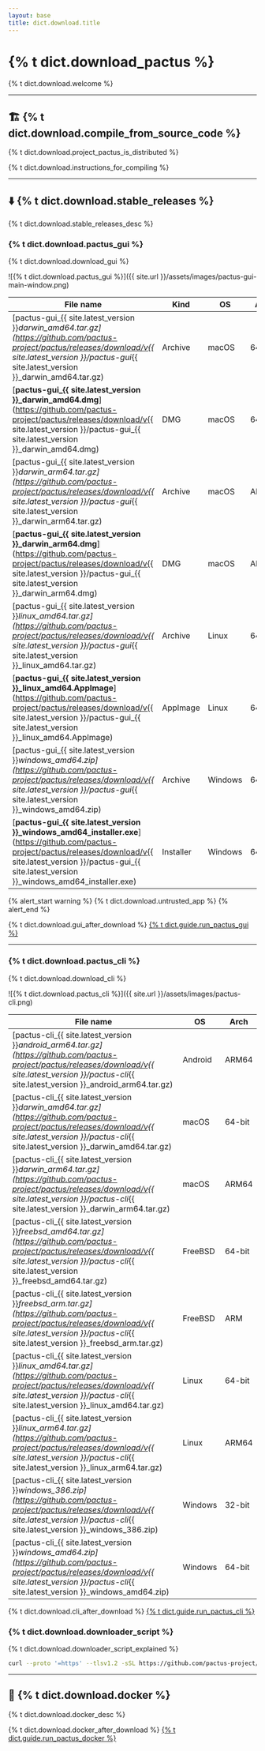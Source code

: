```yaml
---
layout: base
title: dict.download.title
---
```


# {% t dict.download_pactus %}

{% t dict.download.welcome %}

---

<h2 id="build">🏗️ {% t dict.download.compile_from_source_code %}</h2>

{% t dict.download.project_pactus_is_distributed %}

{% t dict.download.instructions_for_compiling %}

---

<h2 id="binary">⬇️ {% t dict.download.stable_releases %}</h2>

{% t dict.download.stable_releases_desc %}

<h3 id="gui">{% t dict.download.pactus_gui %}</h3>

{% t dict.download.download_gui %}

![{% t dict.download.pactus_gui %}]({{ site.url }}/assets/images/pactus-gui-main-window.png)

| **File name**                                                                                                                                                                                                                   | **Kind**  | **OS**                                       | **Arch** |
| ------------------------------------------------------------------------------------------------------------------------------------------------------------------------------------------------------------------------------- | --------- | -------------------------------------------- | -------- |
| [pactus-gui_{{ site.latest_version }}_darwin_amd64.tar.gz](https://github.com/pactus-project/pactus/releases/download/v{{ site.latest_version }}/pactus-gui_{{ site.latest_version }}_darwin_amd64.tar.gz)                     | Archive   | <i class="fa-brands fa-apple"></i> macOS     | 64-bit   |
| [**pactus-gui_{{ site.latest_version }}_darwin_amd64.dmg**](https://github.com/pactus-project/pactus/releases/download/v{{ site.latest_version }}/pactus-gui_{{ site.latest_version }}_darwin_amd64.dmg)                       | DMG       | <i class="fa-brands fa-apple"></i> macOS     | 64-bit   |
| [pactus-gui_{{ site.latest_version }}_darwin_arm64.tar.gz](https://github.com/pactus-project/pactus/releases/download/v{{ site.latest_version }}/pactus-gui_{{ site.latest_version }}_darwin_arm64.tar.gz)                     | Archive   | <i class="fa-brands fa-apple"></i> macOS     | ARM64    |
| [**pactus-gui_{{ site.latest_version }}_darwin_arm64.dmg**](https://github.com/pactus-project/pactus/releases/download/v{{ site.latest_version }}/pactus-gui_{{ site.latest_version }}_darwin_arm64.dmg)                       | DMG       | <i class="fa-brands fa-apple"></i> macOS     | ARM64    |
| [pactus-gui_{{ site.latest_version }}_linux_amd64.tar.gz](https://github.com/pactus-project/pactus/releases/download/v{{ site.latest_version }}/pactus-gui_{{ site.latest_version }}_linux_amd64.tar.gz)                       | Archive   | <i class="fa-brands fa-linux"></i> Linux     | 64-bit   |
| [**pactus-gui_{{ site.latest_version }}_linux_amd64.AppImage**](https://github.com/pactus-project/pactus/releases/download/v{{ site.latest_version }}/pactus-gui_{{ site.latest_version }}_linux_amd64.AppImage)                       | AppImage   | <i class="fa-brands fa-linux"></i> Linux     | 64-bit   |
| [pactus-gui_{{ site.latest_version }}_windows_amd64.zip](https://github.com/pactus-project/pactus/releases/download/v{{ site.latest_version }}/pactus-gui_{{ site.latest_version }}_windows_amd64.zip)                         | Archive   | <i class="fa-brands fa-windows"></i> Windows | 64-bit   |
| [**pactus-gui_{{ site.latest_version }}_windows_amd64_installer.exe**](https://github.com/pactus-project/pactus/releases/download/v{{ site.latest_version }}/pactus-gui_{{ site.latest_version }}_windows_amd64_installer.exe) | Installer | <i class="fa-brands fa-windows"></i> Windows | 64-bit   |

{% alert_start warning %}
{% t dict.download.untrusted_app %}
{% alert_end %}

{% t dict.download.gui_after_download %} [{% t dict.guide.run_pactus_gui %}](https://docs.pactus.org/get-started/pactus-gui)

---

<h3 id="cli">{% t dict.download.pactus_cli %}</h3>

{% t dict.download.download_cli %}

![{% t dict.download.pactus_cli %}]({{ site.url }}/assets/images/pactus-cli.png)

| **File name**                                                                                                                                                                                                 | **OS**                                       | **Arch** |
| ------------------------------------------------------------------------------------------------------------------------------------------------------------------------------------------------------------- | -------------------------------------------- | -------- |
| [pactus-cli_{{ site.latest_version }}_android_arm64.tar.gz](https://github.com/pactus-project/pactus/releases/download/v{{ site.latest_version }}/pactus-cli_{{ site.latest_version }}_android_arm64.tar.gz) | <i class="fa-brands fa-android"></i> Android | ARM64    |
| [pactus-cli_{{ site.latest_version }}_darwin_amd64.tar.gz](https://github.com/pactus-project/pactus/releases/download/v{{ site.latest_version }}/pactus-cli_{{ site.latest_version }}_darwin_amd64.tar.gz)   | <i class="fa-brands fa-apple"></i> macOS     | 64-bit   |
| [pactus-cli_{{ site.latest_version }}_darwin_arm64.tar.gz](https://github.com/pactus-project/pactus/releases/download/v{{ site.latest_version }}/pactus-cli_{{ site.latest_version }}_darwin_arm64.tar.gz)   | <i class="fa-brands fa-apple"></i> macOS     | ARM64    |
| [pactus-cli_{{ site.latest_version }}_freebsd_amd64.tar.gz](https://github.com/pactus-project/pactus/releases/download/v{{ site.latest_version }}/pactus-cli_{{ site.latest_version }}_freebsd_amd64.tar.gz) | <i class="fa-brands fa-freebsd"></i> FreeBSD | 64-bit   |
| [pactus-cli_{{ site.latest_version }}_freebsd_arm.tar.gz](https://github.com/pactus-project/pactus/releases/download/v{{ site.latest_version }}/pactus-cli_{{ site.latest_version }}_freebsd_arm.tar.gz)     | <i class="fa-brands fa-freebsd"></i> FreeBSD | ARM      |
| [pactus-cli_{{ site.latest_version }}_linux_amd64.tar.gz](https://github.com/pactus-project/pactus/releases/download/v{{ site.latest_version }}/pactus-cli_{{ site.latest_version }}_linux_amd64.tar.gz)     | <i class="fa-brands fa-linux"></i> Linux     | 64-bit   |
| [pactus-cli_{{ site.latest_version }}_linux_arm64.tar.gz](https://github.com/pactus-project/pactus/releases/download/v{{ site.latest_version }}/pactus-cli_{{ site.latest_version }}_linux_arm64.tar.gz)     | <i class="fa-brands fa-linux"></i> Linux     | ARM64    |
| [pactus-cli_{{ site.latest_version }}_windows_386.zip](https://github.com/pactus-project/pactus/releases/download/v{{ site.latest_version }}/pactus-cli_{{ site.latest_version }}_windows_386.zip)           | <i class="fa-brands fa-windows"></i> Windows | 32-bit   |
| [pactus-cli_{{ site.latest_version }}_windows_amd64.zip](https://github.com/pactus-project/pactus/releases/download/v{{ site.latest_version }}/pactus-cli_{{ site.latest_version }}_windows_amd64.zip)       | <i class="fa-brands fa-windows"></i> Windows | 64-bit   |

{% t dict.download.cli_after_download %} [{% t dict.guide.run_pactus_cli %}](https://docs.pactus.org/get-started/pactus-daemon)

<h3 id="downloader_script">{% t dict.download.downloader_script %}</h3>

{% t dict.download.downloader_script_explained %}

```sh
curl --proto '=https' --tlsv1.2 -sSL https://github.com/pactus-project/pactus/releases/download/v{{ site.latest_version }}/pactus_downloader.sh | sh
```

---

<h2 id="docker">🐳 {% t dict.download.docker %}</h2>

{% t dict.download.docker_desc %}

{% t dict.download.docker_after_download %} [{% t dict.guide.run_pactus_docker %}](https://docs.pactus.org/get-started/pactus-docker)
